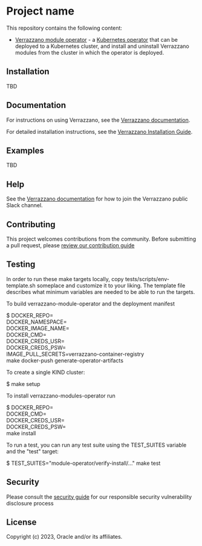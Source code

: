# Project name

This repository contains the following content:

- [Verrazzano module operator](./module-operator) - a [Kubernetes operator](https://kubernetes.io/docs/concepts/extend-kubernetes/operator/) that can
  be deployed to a Kubernetes cluster, and install and uninstall Verrazzano modules from the cluster in which the operator is deployed.

## Installation

TBD

## Documentation

For instructions on using Verrazzano, see the [Verrazzano documentation](https://verrazzano.io/latest/docs/).

For detailed installation instructions, see the [Verrazzano Installation Guide](https://verrazzano.io/latest/docs/setup/install/installation/).

## Examples

TBD

## Help

See the [Verrazzano documentation](https://verrazzano.io/latest/) for how to join the Verrazzano
public Slack channel.

## Contributing

This project welcomes contributions from the community. Before submitting a pull request, please [review our contribution guide](./CONTRIBUTING.md)

## Testing

In order to run these make targets locally, copy tests/scripts/env-template.sh someplace and customize it to your liking.
The template file describes what minimum variables are needed to be able to run the targets.

To build verrazzano-module-operator and the deployment manifest

$ DOCKER_REPO=<Target Docker repo e.g ghcr.io> \
 DOCKER_NAMESPACE=<Target namespace for image e.g. verrazzano> \
 DOCKER_IMAGE_NAME=<Name for resulting image or leave blank for default> \
 DOCKER_CMD=<podman or leave empty for docker command> \
 DOCKER_CREDS_USR=<username for docker repo or empty> \
 DOCKER_CREDS_PSW=<password for docker repo or empty> \
 IMAGE_PULL_SECRETS=verrazzano-container-registry \
 make docker-push generate-operator-artifacts

To create a single KIND cluster:

$ make setup

To install verrazzano-modules-operator run

$ DOCKER_REPO=<Docker repo for the e.g ghcr.io> \
 DOCKER_CMD=<podman or leave empty for docker command> \
 DOCKER_CREDS_USR=<username for docker repo or empty> \
 DOCKER_CREDS_PSW=<password for docker repo or empty> \
 make install

To run a test, you can run any test suite using the TEST_SUITES variable and the "test" target:

$ TEST_SUITES="module-operator/verify-install/..." make test

## Security

Please consult the [security guide](./SECURITY.md) for our responsible security vulnerability disclosure process

## License

Copyright (c) 2023, Oracle and/or its affiliates.

